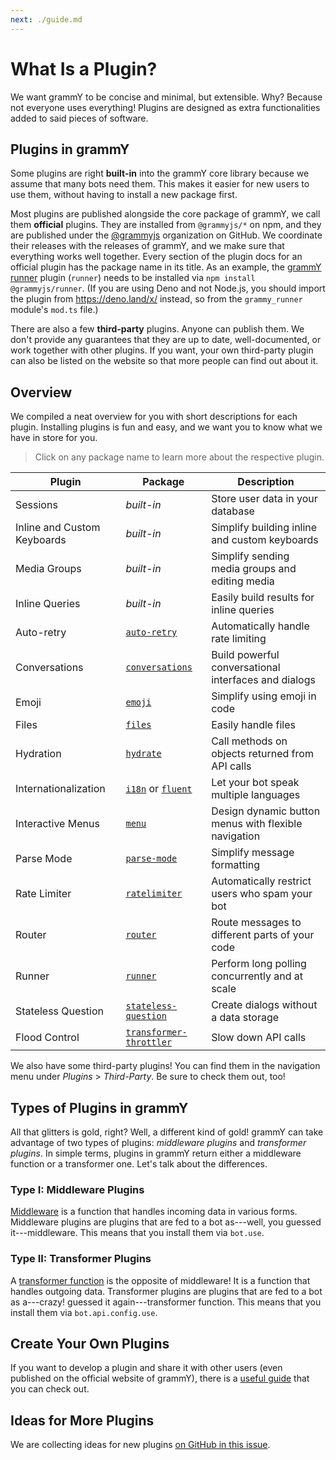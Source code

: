 ```yaml
---
next: ./guide.md
---
```


# What Is a Plugin?

We want grammY to be concise and minimal, but extensible.
Why?
Because not everyone uses everything!
Plugins are designed as extra functionalities added to said pieces of software.

## Plugins in grammY

Some plugins are right **built-in** into the grammY core library because we assume that many bots need them.
This makes it easier for new users to use them, without having to install a new package first.

Most plugins are published alongside the core package of grammY, we call them **official** plugins.
They are installed from `@grammyjs/*` on npm, and they are published under the [@grammyjs](https://github.com/grammyjs) organization on GitHub.
We coordinate their releases with the releases of grammY, and we make sure that everything works well together.
Every section of the plugin docs for an official plugin has the package name in its title.
As an example, the [grammY runner](./runner.md) plugin (`runner`) needs to be installed via `npm install @grammyjs/runner`.
(If you are using Deno and not Node.js, you should import the plugin from <https://deno.land/x/> instead, so from the `grammy_runner` module's `mod.ts` file.)

There are also a few **third-party** plugins.
Anyone can publish them.
We don't provide any guarantees that they are up to date, well-documented, or work together with other plugins.
If you want, your own third-party plugin can also be listed on the website so that more people can find out about it.

## Overview

We compiled a neat overview for you with short descriptions for each plugin.
Installing plugins is fun and easy, and we want you to know what we have in store for you.

> Click on any package name to learn more about the respective plugin.

| Plugin                      | Package                                               | Description                                          |
| --------------------------- | ----------------------------------------------------- | ---------------------------------------------------- |
| Sessions                    | _built-in_                                            | Store user data in your database                     |
| Inline and Custom Keyboards | _built-in_                                            | Simplify building inline and custom keyboards        |
| Media Groups                | _built-in_                                            | Simplify sending media groups and editing media      |
| Inline Queries              | _built-in_                                            | Easily build results for inline queries              |
| Auto-retry                  | [`auto-retry`](./auto-retry.md)                       | Automatically handle rate limiting                   |
| Conversations               | [`conversations`](./conversations.md)                 | Build powerful conversational interfaces and dialogs |
| Emoji                       | [`emoji`](./emoji.md)                                 | Simplify using emoji in code                         |
| Files                       | [`files`](./files.md)                                 | Easily handle files                                  |
| Hydration                   | [`hydrate`](./hydrate.md)                             | Call methods on objects returned from API calls      |
| Internationalization        | [`i18n`](./i18n.md) or [`fluent`](./fluent.md)        | Let your bot speak multiple languages                |
| Interactive Menus           | [`menu`](./menu.md)                                   | Design dynamic button menus with flexible navigation |
| Parse Mode                  | [`parse-mode`](./parse-mode.md)                       | Simplify message formatting                          |
| Rate Limiter                | [`ratelimiter`](./ratelimiter.md)                     | Automatically restrict users who spam your bot       |
| Router                      | [`router`](./router.md)                               | Route messages to different parts of your code       |
| Runner                      | [`runner`](./runner.md)                               | Perform long polling concurrently and at scale       |
| Stateless Question          | [`stateless-question`](./stateless-question.md)       | Create dialogs without a data storage                |
| Flood Control               | [`transformer-throttler`](./transformer-throttler.md) | Slow down API calls                                  |

We also have some third-party plugins!
You can find them in the navigation menu under _Plugins_ > _Third-Party_.
Be sure to check them out, too!

## Types of Plugins in grammY

All that glitters is gold, right?
Well, a different kind of gold!
grammY can take advantage of two types of plugins: _middleware plugins_ and _transformer plugins_.
In simple terms, plugins in grammY return either a middleware function or a transformer one.
Let's talk about the differences.

### Type I: Middleware Plugins

[Middleware](../guide/middleware.md) is a function that handles incoming data in various forms.
Middleware plugins are plugins that are fed to a bot as---well, you guessed it---middleware.
This means that you install them via `bot.use`.

### Type II: Transformer Plugins

A [transformer function](../advanced/transformers.md) is the opposite of middleware!
It is a function that handles outgoing data.
Transformer plugins are plugins that are fed to a bot as a---crazy! guessed it again---transformer function.
This means that you install them via `bot.api.config.use`.

## Create Your Own Plugins

If you want to develop a plugin and share it with other users (even published on the official website of grammY), there is a [useful guide](./guide.md) that you can check out.

## Ideas for More Plugins

We are collecting ideas for new plugins [on GitHub in this issue](https://github.com/grammyjs/grammY/issues/110).
